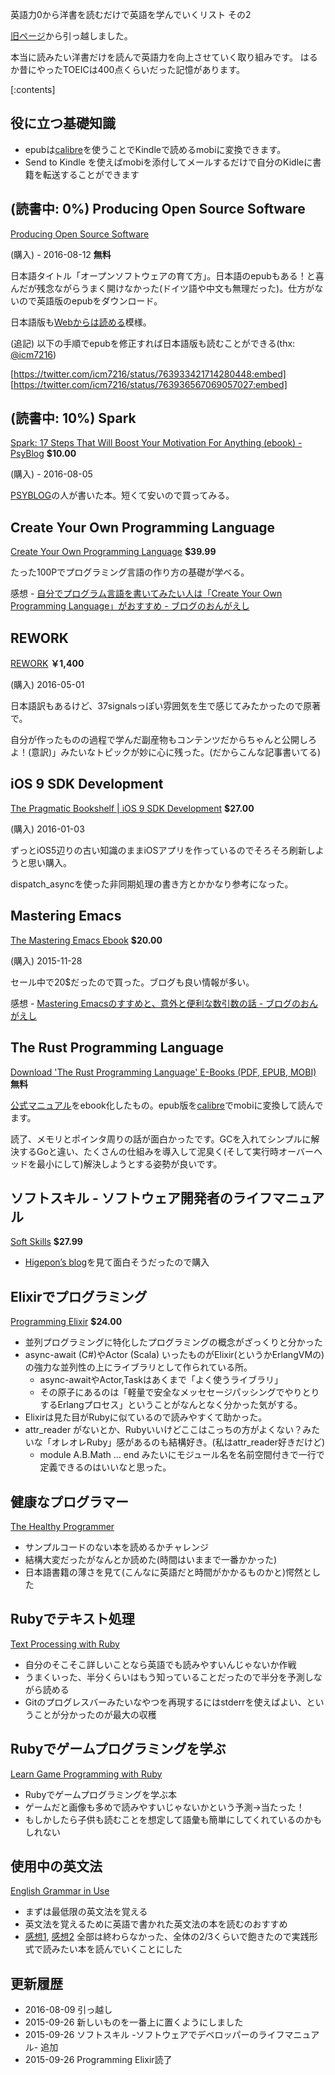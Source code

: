 英語力0から洋書を読むだけで英語を学んでいくリスト その2
<!-- 10328749687178200732 -->
[旧ページ](http://qiita.com/ongaeshi/items/5167f020f1879968a3e6)から引っ越しました。

本当に読みたい洋書だけを読んで英語力を向上させていく取り組みです。
はるか昔にやったTOEICは400点くらいだった記憶があります。

[:contents]

## 役に立つ基礎知識
- epubは[calibre](http://ongaeshi.hatenablog.com/entry/2013/03/12/151447)を使うことでKindleで読めるmobiに変換できます。
- Send to Kindle を使えばmobiを添付してメールするだけで自分のKidleに書籍を転送することができます

## (読書中: 0%) Producing Open Source Software
[Producing Open Source Software](http://producingoss.com/)

(購入) - 2016-08-12 **無料**

日本語タイトル「オープンソフトウェアの育て方」。日本語のepubもある！と喜んだが残念ながらうまく開けなかった(ドイツ語や中文も無理だった)。仕方がないので英語版のepubをダウンロード。

日本語版も[Webからは読める](http://producingoss.com/ja/index.html)模様。

(追記) 以下の手順でepubを修正すれば日本語版も読むことができる(thx: [@icm7216](https://twitter.com/icm7216))

[https://twitter.com/icm7216/status/763933421714280448:embed]
[https://twitter.com/icm7216/status/763936567069057027:embed]

## (読書中: 10%) Spark
[Spark: 17 Steps That Will Boost Your Motivation For Anything (ebook) - PsyBlog](http://www.spring.org.uk/spark-how-to-get-motivated) **$10.00**

(購入) - 2016-08-05

[PSYBLOG](http://store.toyokeizai.net/books/9784492045510/)の人が書いた本。短くて安いので買ってみる。

## Create Your Own Programming Language
[Create Your Own Programming Language](http://createyourproglang.com/) **$39.99**

たった100Pでプログラミング言語の作り方の基礎が学べる。

感想 - [自分でプログラム言語を書いてみたい人は「Create Your Own Programming Language」がおすすめ - ブログのおんがえし](http://ongaeshi.hatenablog.com/entry/create-your-own-programming-language)

## REWORK
[REWORK](https://books.wikihub.io/wiki/REWORK) **￥1,400**

(購入) 2016-05-01

日本語訳もあるけど、37signalsっぽい雰囲気を生で感じてみたかったので原著で。

自分が作ったものの過程で学んだ副産物もコンテンツだからちゃんと公開しろよ！(意訳)」みたいなトピックが妙に心に残った。(だからこんな記事書いてる)

## iOS 9 SDK Development
[The Pragmatic Bookshelf | iOS 9 SDK Development](https://pragprog.com/book/adios3/ios-9-sdk-development) **$27.00**

(購入) 2016-01-03

ずっとiOS5辺りの古い知識のままiOSアプリを作っているのでそろそろ刷新しようと思い購入。

dispatch_asyncを使った非同期処理の書き方とかかなり参考になった。

## Mastering Emacs
[The Mastering Emacs Ebook](https://www.masteringemacs.org/order) **$20.00**

(購入) 2015-11-28

セール中で20$だったので買った。ブログも良い情報が多い。

感想 - [Mastering Emacsのすすめと、意外と便利な数引数の話 - ブログのおんがえし](http://ongaeshi.hatenablog.com/entry/mastering-emacs-and-number-argument)

## The Rust Programming Language
[Download 'The Rust Programming Language' E-Books (PDF, EPUB, MOBI)](https://killercup.github.io/trpl-ebook/) **無料**

[公式マニュアル](http://doc.rust-lang.org/nightly/book/)をebook化したもの。epub版を[calibre](http://ongaeshi.hatenablog.com/entry/2013/03/12/151447)でmobiに変換して読んでます。

読了、メモリとポインタ周りの話が面白かったです。GCを入れてシンプルに解決するGoと違い、たくさんの仕組みを導入して泥臭く(そして実行時オーバーヘッドを最小にして)解決しようとする姿勢が良いです。

## ソフトスキル - ソフトウェア開発者のライフマニュアル
[Soft Skills](https://www.manning.com/books/soft-skills) **$27.99**

- [Higepon’s blog](http://d.hatena.ne.jp/higepon/20150921/1442843666)を見て面白そうだったので購入

## Elixirでプログラミング
[Programming Elixir](https://pragprog.com/book/elixir/programming-elixir) **$24.00**

- 並列プログラミングに特化したプログラミングの概念がざっくりと分かった
- async-await (C#)やActor (Scala) いったものがElixir(というかErlangVMの)の強力な並列性の上にライブラリとして作られている所。
  - async-awaitやActor,Taskはあくまで「よく使うライブラリ」
  - その原子にあるのは「軽量で安全なメッセセージパッシングでやりとりするErlangプロセス」ということがなんとなく分かった気がする。
- Elixirは見た目がRubyに似ているので読みやすくて助かった。
- attr_reader がないとか、Rubyいいけどここはこっちの方がよくない？みたいな「オレオレRuby」感があるのも結構好き。(私はattr_reader好きだけど)
  - module A.B.Math … end みたいにモジュール名を名前空間付きで一行で定義できるのはいいなと思った。

## 健康なプログラマー
[The Healthy Programmer](https://pragprog.com/book/jkthp/the-healthy-programmer)

- サンプルコードのない本を読めるかチャレンジ
- 結構大変だったがなんとか読めた(時間はいままで一番かかった)
- 日本語書籍の薄さを見て(こんなに英語だと時間がかかるものかと)愕然とした

## Rubyでテキスト処理
[Text Processing with Ruby](https://pragprog.com/book/rmtpruby/text-processing-with-ruby)

- 自分のそこそこ詳しいことなら英語でも読みやすいんじゃないか作戦
- うまくいった、半分くらいはもう知っていることだったので半分を予測しながら読める
- Gitのプログレスバーみたいなやつを再現するにはstderrを使えばよい、ということが分かったのが最大の収穫

## Rubyでゲームプログラミングを学ぶ
[Learn Game Programming with Ruby](https://pragprog.com/book/msgpkids/learn-game-programming-with-ruby)

- Rubyでゲームプログラミングを学ぶ本
- ゲームだと画像も多めで読みやすいじゃないかという予測→当たった！
- もしかしたら子供も読むことを想定して語彙も簡単にしてくれているのかもしれない

## 使用中の英文法
[English Grammar in Use](http://www.amazon.co.jp/English-Grammar-Use-Answers-CD-ROM/dp/052118939X)

- まずは最低限の英文法を覚える
- 英文法を覚えるために英語で書かれた英文法の本を読むのおすすめ
- [感想1](http://ongaeshi.hatenablog.com/entry/homework-of-winter-break), [感想2](http://ongaeshi.hatenablog.com/entry/english-grammer-in-use-1) 全部は終わらなかった、全体の2/3くらいで飽きたので実践形式で読みたい本を読んでいくことにした

## 更新履歴
- 2016-08-09 引っ越し
- 2015-09-26 新しいものを一番上に置くようにしました
- 2015-09-26 ソフトスキル -ソフトウェアでデベロッパーのライフマニュアル- 追加
- 2015-09-26 Programming Elixir読了
